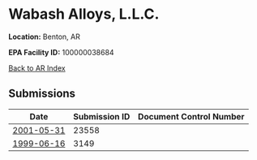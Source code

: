 # Wabash Alloys, L.L.C.

**Location:** Benton, AR

**EPA Facility ID:** 100000038684

[Back to AR Index](../../index.md)

## Submissions

| Date | Submission ID | Document Control Number |
|------|--------------|-------------------------|
| [2001-05-31](submissions/23558.md) | 23558 |  |
| [1999-06-16](submissions/3149.md) | 3149 |  |
